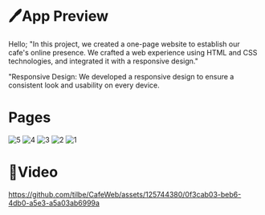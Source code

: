 <h1>🖊️App Preview</h1>


<p>
Hello;
"In this project, we created a one-page website to establish our cafe's online presence. We crafted a web experience using
  HTML and CSS technologies, and integrated it with a responsive design."

"Responsive Design: We developed a responsive design to ensure a consistent look and usability on every device.


</p>



<h1>Pages</h1>

![5](https://github.com/tilbe/CafeWeb/assets/125744380/4f39fb0b-cfe4-4f81-ae0b-2a3a70cbf159)
![4](https://github.com/tilbe/CafeWeb/assets/125744380/59c75f42-a30b-436c-9700-f6dd85a763f4)
![3](https://github.com/tilbe/CafeWeb/assets/125744380/44d3462f-a4e9-48a0-84cf-8a7f6e511e32)
![2](https://github.com/tilbe/CafeWeb/assets/125744380/bb5097d8-9c3d-4d66-9be8-fd945f96ad3c)
![1](https://github.com/tilbe/CafeWeb/assets/125744380/20257fd6-66ae-424e-9f90-f742a3e18c85)


<h1>🎥Video</h1>



https://github.com/tilbe/CafeWeb/assets/125744380/0f3cab03-beb6-4db0-a5e3-a5a03ab6999a

